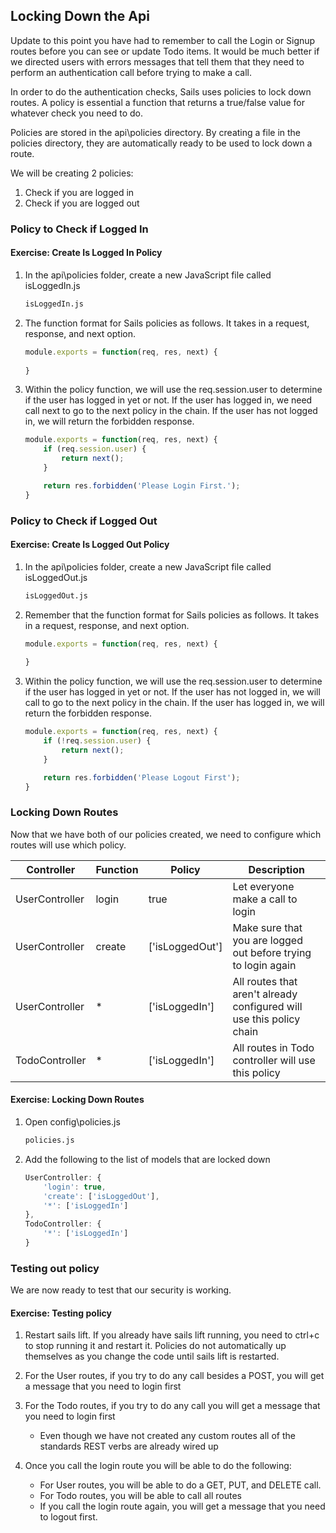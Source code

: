 ## Locking Down the Api

Update to this point you have had to remember to call the Login or Signup routes before you can see or update Todo items.  It would be much better if we directed users with errors messages that tell them that they need to perform an authentication call before trying to make a call.  

In order to do the authentication checks, Sails uses policies to lock down routes.  A policy is essential a function that returns a true/false value for whatever check you need to do.  

Policies are stored in the api\policies directory.  By creating a file in  the policies directory, they are automatically ready to be used to lock down a route.  

We will be creating 2 policies:  

1. Check if you are logged in  
1. Check if you are logged out

### Policy to Check if Logged In

<h4 class="exercise-start">
    <b>Exercise</b>: Create Is Logged In Policy
</h4>

1. In the api\policies folder, create a new JavaScript file called isLoggedIn.js

    ```bash
    isLoggedIn.js
    ```

1. The function format for Sails policies as follows.  It takes in a request, response, and next option.  

    ```javascript
    module.exports = function(req, res, next) {
        
    }
    ```

1. Within the policy function, we will use the req.session.user to determine if the user has logged in yet or not.  If the user has logged in, we need call next to go to the next policy in the chain.  If the user has not logged in, we will return the forbidden response.

    ```javascript
    module.exports = function(req, res, next) {
        if (req.session.user) {
            return next();
        }

        return res.forbidden('Please Login First.');
    }
    ```

<div class="exercise-end"></div>

### Policy to Check if Logged Out

<h4 class="exercise-start">
    <b>Exercise</b>: Create Is Logged Out Policy
</h4>

1. In the api\policies folder, create a new JavaScript file called isLoggedOut.js

    ```bash
    isLoggedOut.js
    ```

1. Remember that the function format for Sails policies as follows.  It takes in a request, response, and next option.  

    ```javascript
    module.exports = function(req, res, next) {
        
    }
    ```

1. Within the policy function, we will use the req.session.user to determine if the user has logged in yet or not.  If the user has not logged in, we will call to go to the next policy in the chain. If the user has logged in, we will return the forbidden response.  

    ```javascript
    module.exports = function(req, res, next) {
        if (!req.session.user) {
            return next();
        }

        return res.forbidden('Please Logout First');
    }
    ```

<div class="exercise-end"></div>

### Locking Down Routes

Now that we have both of our policies created, we need to configure which routes will use which policy.  

| Controller | Function | Policy | Description |
| ---- | ---- | ---- | ---- |
| UserController | login | true | Let everyone make a call to login |
| UserController | create | ['isLoggedOut'] | Make sure that you are logged out before trying to login again |
| UserController | * | ['isLoggedIn'] | All routes that aren't already configured will use this policy chain |
| TodoController | * | ['isLoggedIn'] | All routes in Todo controller will use this policy |

<h4 class="exercise-start">
    <b>Exercise</b>: Locking Down Routes
</h4>

1. Open config\policies.js

    ```bash
    policies.js
    ```

1. Add the following to the list of models that are locked down

    ```JavaScript
    UserController: {
        'login': true,
        'create': ['isLoggedOut'],
        '*': ['isLoggedIn']
    },
    TodoController: {
        '*': ['isLoggedIn']
    }
    ```

<div class="exercise-end"></div>

### Testing out policy

We are now ready to test that our security is working.

<h4 class="exercise-start">
    <b>Exercise</b>: Testing policy
</h4>

1. Restart sails lift.  If you already have sails lift running, you need to ctrl+c to stop running it and restart it.  Policies do not automatically up themselves as you change the code until sails lift is restarted.

1. For the User routes, if you try to do any call besides a POST, you will get a message that you need to login first
1. For the Todo routes, if you try to do any call you will get a message that you need to login first

    * Even though we have not created any custom routes all of the standards REST verbs are already wired up
    
1. Once you call the login route you will be able to do the following:

    * For User routes, you will be able to do a GET, PUT, and DELETE call.  
    * For Todo routes, you will be able to call all routes
    * If you call the login route again, you will get a message that you need to logout first.

<div class="exercise-end"></div>
